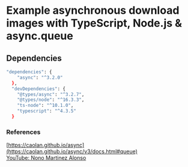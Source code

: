 # Example asynchronous download images with TypeScript, Node.js & async.queue

## Dependencies

```bash
"dependencies": {
    "async": "^3.2.0"
  },
  "devDependencies": {
    "@types/async": "^3.2.7",
    "@types/node": "^16.3.3",
    "ts-node": "^10.1.0",
    "typescript": "^4.3.5"
  }
  ```

### References

[https://caolan.github.io/async](https://caolan.github.io/async/v3/docs.html#queue)  
[YouTube: Nono Martinez Alonso](https://www.youtube.com/watch?v=jsNErArWAfY)
